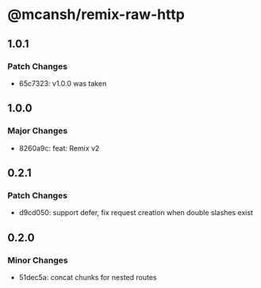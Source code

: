 # @mcansh/remix-raw-http

## 1.0.1

### Patch Changes

- 65c7323: v1.0.0 was taken

## 1.0.0

### Major Changes

- 8260a9c: feat: Remix v2

## 0.2.1

### Patch Changes

- d9cd050: support defer, fix request creation when double slashes exist

## 0.2.0

### Minor Changes

- 51dec5a: concat chunks for nested routes
